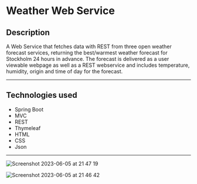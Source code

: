 # Weather Web Service

## Description

A Web Service that fetches data with REST from three open weather forecast services, returning the best/warmest weather forecast for Stockholm 24 hours in advance. The forecast is delivered as a user viewable webpage as well as a REST webservice and includes temperature, humidity, origin and time of day for the forecast.

---

## Technologies used

- Spring Boot
- MVC
- REST
- Thymeleaf
- HTML
- CSS
- Json

---

![Screenshot 2023-06-05 at 21 47 19](https://github.com/AnnaAxelsson051/Movie-System1/assets/103879144/c8b3995e-98ca-4bcf-bb86-8eb4d05edbd3)

![Screenshot 2023-06-05 at 21 46 42](https://github.com/AnnaAxelsson051/Movie-System1/assets/103879144/49be795a-aaf4-4717-ba29-94819267b377)

